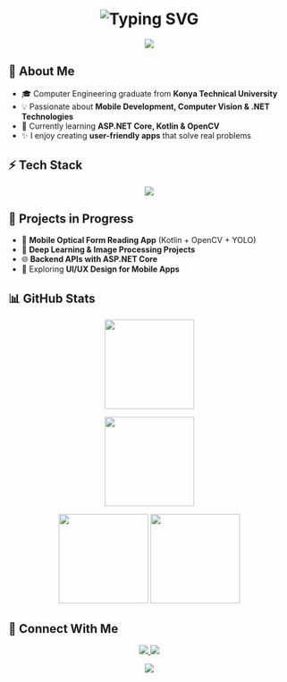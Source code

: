<h1 align="center">
  <img src="https://readme-typing-svg.herokuapp.com?font=Raleway&size=32&duration=3000&pause=700&color=FF6EC7,FF9FF3&center=true&vCenter=true&width=600&lines=Hello+World+!+👋;✨I'm+Begüm+Yaren+ÖZTÜRK✨;Computer+Engineer+%F0%9F%92%BB;🌸Welcome+to+my+GitHub+!🌸" alt="Typing SVG" />
</h1>

<p align="center">
  <img src="https://capsule-render.vercel.app/api?type=waving&color=0:ff9ff3,100:8e44ad&height=140&section=header&text=✨+Building+Apps+That+Make+Life+Easier+|+Always+Learning&fontSize=26&fontColor=fff&animation=fadeIn" />
</p>

## 🌸 About Me
- 🎓 Computer Engineering graduate from **Konya Technical University**  
- 💡 Passionate about **Mobile Development, Computer Vision & .NET Technologies**  
- 🌱 Currently learning **ASP.NET Core, Kotlin & OpenCV**  
- ✨ I enjoy creating **user-friendly apps** that solve real problems  

## ⚡ Tech Stack
<p align="center">
  <img src="https://skillicons.dev/icons?i=python,kotlin,dotnet,opencv,sql,git,vscode,androidstudio&theme=light&perline=4" />
</p>

## 💼 Projects in Progress
- 📱 **Mobile Optical Form Reading App** (Kotlin + OpenCV + YOLO)  
- 🧠 **Deep Learning & Image Processing Projects**  
- 🌐 **Backend APIs with ASP.NET Core**  
- 🎨 Exploring **UI/UX Design for Mobile Apps**  

## 📊 GitHub Stats

<p align="center">
  
  <!-- Genel İstatistikler -->
  <img height="160" src="https://github-readme-stats.vercel.app/api?username=yaren0600&show_icons=true&theme=dracula&hide_border=false&hide_title=false&count_private=true" />
  


<p align="center">
  
  <!-- Top Languages -->
  <img height="160" src="https://github-readme-stats.vercel.app/api/top-langs/?username=yaren0600&layout=compact&theme=dracula&hide_border=false&langs_count=6" />
</p>

<p align="center">
  
  <!-- Streak Stats -->
  <img src="https://github-readme-streak-stats.herokuapp.com/?user=yaren0600&theme=dracula&hide_border=false" height="160" />


  <!-- Contribution Graph (Dark Theme) -->
  <img src="https://ghchart.rshah.org/yaren0600?bg=1E1E2F&color=FF6EC7&line=FFFFFF&point=FF9FF3" height="160" />
</p>




## 💌 Connect With Me
<p align="center">
  <a href="https://www.linkedin.com/in/begüm-yaren-öztürk00">
    <img src="https://img.shields.io/badge/LinkedIn-0077B5?style=for-the-badge&logo=linkedin&logoColor=white" />
  </a>
  <a href="mailto:begumozturk0600@gmail.com">
    <img src="https://img.shields.io/badge/Email-D14836?style=for-the-badge&logo=gmail&logoColor=white" />
  </a>
</p>

<p align="center">
  <img src="https://capsule-render.vercel.app/api?type=waving&color=0:ff66cc,100:9b59b6&height=160&section=footer&animation=fadeIn" />
</p>
